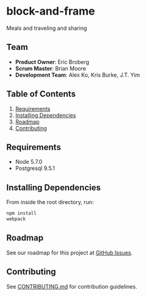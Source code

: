 # block-and-frame
Meals and traveling and sharing

## Team

  - __Product Owner__: Eric Broberg
  - __Scrum Master__: Brian Moore
  - __Development Team__: Alex Ko, Kris Burke, J.T. Yim
  
## Table of Contents

  1. [Requirements](#requirements)
  2. [Installing Dependencies](#installing-dependencies)
  3. [Roadmap](#roadmap)
  4. [Contributing](#contributing)

## Requirements

- Node 5.7.0
- Postgresql 9.5.1

## Installing Dependencies

From inside the root directory, run:

```sh
npm install
webpack
```

## Roadmap

See our roadmap for this project at [GitHub Issues](https://github.com/Block-and-Frame/block-and-frame/issues).

## Contributing

See [CONTRIBUTING.md](CONTRIBUTING.md) for contribution guidelines.
